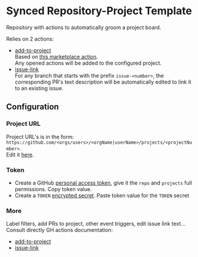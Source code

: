 # Synced Repository-Project Template
Repository with actions to automatically groom a project board.

Relies on 2 actions:
- [add-to-project]()  
  Based on [this marketplace action](https://github.com/marketplace/actions/add-to-github-projects).  
  Any opened actions will be added to the configured project.
- [issue-link]()  
  For any branch that starts with the prefix `issue-<number>`, the corresponding PR's text description will be automatically edited to link it to an existing issue.  
  

## Configuration
### Project URL
Project URL's is in the form:
`https://github.com/<orgs/users>/<orgName|userName>/projects/<projectNumber>`.  
Edit it [here]().
### Token
- Create a GitHub [personal access token](https://docs.github.com/en/authentication/keeping-your-account-and-data-secure/creating-a-personal-access-token), give it the `repo` and `projects` full permissions. Copy token value.
- Create a `TOKEN` [encrypted secret](https://docs.github.com/en/actions/security-guides/encrypted-secrets#creating-encrypted-secrets-for-a-repository). Paste token value for the `TOKEN` secret
### More
Label filters, add PRs to project, other event triggers, edit issue link text...  
Consult directly GH actions documentation:  
- [add-to-project](https://github.com/marketplace/actions/add-to-github-projects)
- [issue-link](https://github.com/marketplace/actions/add-an-issue-link)
